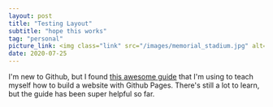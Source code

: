```yaml
---
layout: post
title: "Testing Layout"
subtitle: "hope this works"
tag: "personal"
picture_link: <img class="link" src="/images/memorial_stadium.jpg" alt="Bay Bridge"/>
date: 2020-07-25
---
```


I'm new to Github, but I found [this awesome guide](http://jmcglone.com/guides/github-pages/) that I'm using to teach myself how to build a website with Github Pages. There's still a lot to learn, but the guide has been super helpful so far. 


